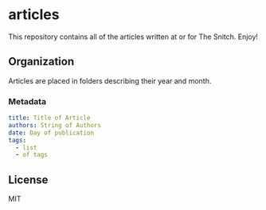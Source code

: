 # articles

This repository contains all of the articles written at or for The Snitch. Enjoy!

## Organization

Articles are placed in folders describing their year and month.

### Metadata

```yaml
title: Title of Article
authors: String of Authors
date: Day of publication
tags:
  - list
  - of tags
```

## License

MIT
